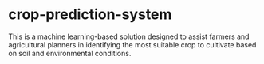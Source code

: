 # crop-prediction-system
This is a machine learning-based solution designed to assist farmers and agricultural planners in identifying the most suitable crop to cultivate based on soil and environmental conditions.
